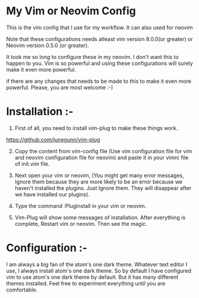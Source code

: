 # My Vim or Neovim Config
This is the vim config that I use for my workflow. It can also used for neovim


Note that these configurations needs atleast vim version 8.0.0(or greater) or Neovim version 0.5.0 (or greater).

It took me so long to configure these in my neovim. I don't want this to happen to you. Vim is so powerful and using these configurations will surely make it even more powerful.

if there are any changes that needs to be made to this to make it even more powerful. Please, you are most welcome :-)




# Installation :-

1) First of all, you need to install vim-plug to make these things work.

https://github.com/junegunn/vim-plug

2) Copy the content from vim-config file (Use vim configuration file for vim and neovim configuration file for neovim)
and paste it in your vimrc file of init.vim file.

3) Next open your vim or neovim, (You might get many error messages, Ignore them because they are more likely to be an error because we haven't installed the plugins. Just Ignore them. They will disappear after we have installed our plugins).

4) Type the command :PlugInstall in your vim or neovim. 

5) Vim-Plug will show some messages of installation. After everything is complete, Restart vim or neovim. Then see the magic.




# Configuration :-

  I am always a big fan of the atom's one dark theme. Whatever text editor I use, I always install atom's one dark theme. So by default I have configured vim to use atom's one dark theme by default. But it has many different themes installed. Feel free to experiment everything until you are comfortable.
  
